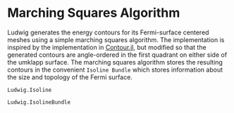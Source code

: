 # Marching Squares Algorithm

Ludwig generates the energy contours for its Fermi-surface centered meshes using a simple marching squares algorithm. 
The implementation is inspired by the implementation in [Contour.jl](https://juliageometry.github.io/Contour.jl/stable/index.html), but modified so that the generated contours are angle-ordered in the first quadrant on either side of the umklapp surface. The marching squares algorithm stores the resulting contours in the convenient `Isoline Bundle` which stores information about the size and topology of the Fermi surface. 

```@docs
Ludwig.Isoline
```

```@docs
Ludwig.IsolineBundle
```